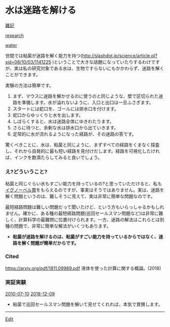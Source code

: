 # 水は迷路を解ける

[雑記](雑記.md)

[research](research.md)

[water](water.md)

世間では粘菌が迷路を解く能力を持つ(http://slashdot.jp/science/article.pl?sid=08/10/03/1141225 )ということで大きな話題になっていたりするわけですが、実は私の研究対象である水は、生物ですらないにもかかわらず、迷路を解くことができます。



実験の方法は簡単です。


1. まず、マウスに迷路を解かせるのに使うのと同じような、壁で区切られた迷路を準備します。水が溢れないように、入口と出口は一旦ふさぎます。
2. スタートには蛇口を、ゴールには排水口を付けます。
3. 蛇口からゆっくりと水を出します。
4. しばらくすると、水は迷路全体にゆきわたります。
5. さらに待つと、余剰な水は排水口から出ていきます。
6. 定常的に水が流れるようになった経路が、その迷路の答です。



驚くべきことに、水は、粘菌と同じように、まずすべての経路をくまなく探査し、それから自発的に最も短い経路を見付けだします。経路を可視化したければ、インクを数滴たらしてみると良いでしょう。



### え?どういうこと?

粘菌と同じぐらい水もすごい能力を持っているの?と思っていただけると、私も[イグノーベル賞](https://www.nature.com/news/2008/081003/full/news.2008.1150.html)をもらえるのですが、事実はそうではありません。実は、迷路を解く問題というのは、難しそうに見えて、実は非常に簡単な問題なのです。



最短経路問題は難しい問題だって聞いたけど、という方もいらっしゃるかもしれません。確かに、ある種の最短経路問題(巡回セールスマン問題など)は非常に難しく、計算科学の最難問に位置付けられます。一方、迷路の解法はこれらとは別種の問題で、非常に簡単な解法がいくつもあります。




* __粘菌が迷路を解けるのは、粘菌がすごい能力を持っているからではなく、迷路を解く問題が簡単だからです。__ 



### Cited

https://arxiv.org/pdf/1811.09989.pdf 液体を使った計算に関する概論。(2018)



### 実証実験

[](https://youtu.be/nDyGEq_ugGo)



[2010-07-10](2010-07-10.md) [2018-12-09](2018-12-09.md) 


* 粘菌で巡回セールスマン問題を解いて見せてくれれば、本気で賞賛します。





----
[Edit](https://github.com/vitroid/vitroid.github.io/edit/master/MD/水は迷路を解ける.md)

